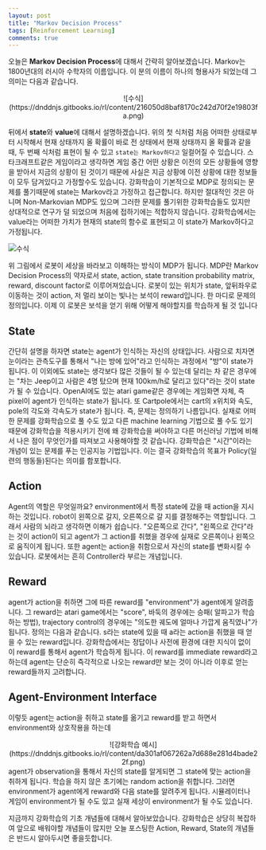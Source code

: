 ```yaml
---
layout: post
title: "Markov Decision Process"
tags: [Reinforcement Learning]
comments: true
---
```


오늘은 **Markov Decision Process**에 대해서 간략히 알아보겠습니다. Markov는 1800년대의 러시아 수학자의 이름입니다. 이 분의 이름이 하나의 형용사가 되었는데 그 의미는 다음과 같습니다.
<center>
![수식](https://dnddnjs.gitbooks.io/rl/content/216050d8baf8170c242d70f2e19803fa.png)
</center>

뒤에서 **state**와 **value**에 대해서 설명하겠습니다.
위의 첫 식처럼 처음 어떠한 상태로부터 시작해서 현재 상태까지 올 확률이 바로 전 상태에서 현재 상태까지 올 확률과 같을 때, 두 번째 식처럼 표현이 될 수 있고 `state는 Markov하다고` 일컬어질 수 있습니다.
스타크래프트같은 게임이라고 생각하면 게임 중간 어떤 상황은 이전의 모든 상황들에 영향을 받아서 지금의 상황이 된 것이기 때문에 사실은 지금 상황에 이전 상황에 대한 정보들이 모두 담겨있다고 가정할수도 있습니다. 강화학습이 기본적으로 MDP로 정의되는 문제를 풀기때문에 state는 Markov라고 가정하고 접근합니다. 하지만 절대적인 것은 아니며 Non-Markovian MDP도 있으며 그러한 문제를 풀기위한 강화학습들도 있지만 상대적으로 연구가 덜 되었으며 처음에 접하기에는 적합하지 않습니다. 강화학습에서는 value라는 어떠한 가치가 현재의 state의 함수로 표현되고 이 state가 Markov하다고 가정됩니다.

![수식](https://dnddnjs.gitbooks.io/rl/content/7f4087a2a20bcdfddba189e47e9141fc.png)

위 그림에서 로봇이 세상을 바라보고 이해하는 방식이 MDP가 됩니다. MDP란 Markov Decision Process의 약자로서 state, action, state transition probability matrix, reward, discount factor로 이루어져있습니다. 로봇이 있는 위치가 state, 앞뒤좌우로 이동하는 것이 action, 저 멀리 보이는 빛나는 보석이 reward입니다. 한 마디로 문제의 정의입니다. 이제 이 로봇은 보석을 얻기 위해 어떻게 해야할지를 학습하게 될 것 입니다

## State

간단히 설명을 하자면 state는 agent가 인식하는 자신의 상태입니다. 사람으로 치자면 눈이라는 관측도구를 통해서 "나는 방에 있어"라고 인식하는 과정에서 "방"이 state가 됩니다.
이 이외에도 state는 생각보다 많은 것들이 될 수 있는데 달리는 차 같은 경우에는 "차는 Jeep이고 사람은 4명 탔으며 현재 100km/h로 달리고 있다"라는 것이 state가 될 수 있습니다. OpenAI에도 있는 atari game같은 경우에는 게임화면 자체, 즉 pixel이 agent가 인식하는 state가 됩니다. 또 Cartpole에서는 cart의 x위치와 속도, pole의 각도와 각속도가 state가 됩니다. 즉, 문제는 정의하기 나름입니다. 실재로 어떠한 문제를 강화학습으로 풀 수도 있고 다른 machine learning 기법으로 풀 수도 있기 때문에 강화학습을 적용시키기 전에 왜 강화학습을 써야하고 다른 머신러닝 기법에 비해서 나은 점이 무엇인가를 따져보고 사용해야할 것 같습니다. 강화학습은 "시간"이라는 개념이 있는 문제를 푸는 인공지능 기법입니다. 이는 결국 강화학습의 목표가 Policy(일련의 행동들)된다는 의미를 함포합니다.

## Action

Agent의 역할은 무엇일까요? environment에서 특정 state에 갔을 때 action을 지시하는 것입니다. robot이 왼쪽으로 갈지, 오른쪽으로 갈 지를 결정해주는 역할입니다. 그래서 사람의 뇌라고 생각하면 이해가 쉽습니다. "오른쪽으로 간다", "왼쪽으로 간다"라는 것이 action이 되고 agent가 그 action를 취했을 경우에 실재로 오른쪽이나 왼쪽으로 움직이게 됩니다. 또한 agent는 action을 취함으로서 자신의 state를 변화시킬 수 있습니다. 로봇에서는 흔히 Controller라 부르는 개념입니다.

## Reward

agent가 action을 취하면 그에 따른 reward를 "environment"가 agent에게 알려줍니다. 그 reward는 atari game에서는 "score", 바둑의 경우에는 승패( 알파고가 학습하는 방법), trajectory control의 경우에는 "의도한 궤도에 얼마나 가깝게 움직였나"가 됩니다. 정의는 다음과 같습니다. s라는 state에 있을 때 a라는 action을 취했을 때 얻을 수 있는 reward입니다. 강화학습에서는 정답이나 사전에 환경에 대한 지식이 없이 이 reward를 통해서 agent가 학습하게 됩니다.
이 reward를 immediate reward라고 하는데 agent는 단순히 즉각적으로 나오는 reward만 보는 것이 아니라 이후로 얻는 reward들까지 고려합니다.

## Agent-Environment Interface

이렇듯 agent는 action을 취하고 state를 옮기고 reward를 받고 하면서 environment와 상호작용을 하는데 

<center>
![강화학습 예시](https://dnddnjs.gitbooks.io/rl/content/da301af067262a7d688e281d4bade22f.png)
</center>
agent가 observation을 통해서 자신의 state를 알게되면 그 state에 맞는 action을 취하게 됩니다. 학습을 하지 않은 초기에는 random action을 취합니다. 그러면 environment가 agent에게 reward와 다음 state를 알려주게 됩니다. 시뮬레이터나 게임이 environment가 될 수도 있고 실재 세상이 environment가 될 수도 있습니다.

지금까지 강화학습의 기초 개념들에 대해서 알아보았습니다. 강화학습은 상당히 복잡하여 앞으로 배워야할 개념들이 많지만 오늘 포스팅한 Action, Reward, State의 개념들은 반드시 알아두시면 좋을듯합니다.
